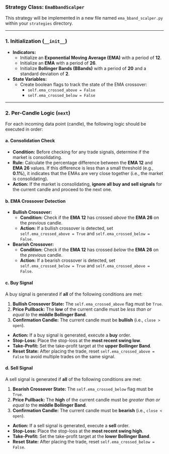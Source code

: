 ### **Strategy Class: `EmaBbandScalper`**

This strategy will be implemented in a new file named `ema_bband_scalper.py` within your `strategies` directory.

-----

### **1. Initialization (`__init__`)**

  * **Indicators:**
      * Initialize an **Exponential Moving Average (EMA)** with a period of **12**.
      * Initialize an **EMA** with a period of **26**.
      * Initialize **Bollinger Bands (BBands)** with a period of **20** and a standard deviation of **2**.
  * **State Variables:**
      * Create boolean flags to track the state of the EMA crossover:
          * `self.ema_crossed_above = False`
          * `self.ema_crossed_below = False`

-----

### **2. Per-Candle Logic (`next`)**

For each incoming data point (candle), the following logic should be executed in order:

#### **a. Consolidation Check**

  * **Condition:** Before checking for any trade signals, determine if the market is consolidating.
  * **Rule:** Calculate the percentage difference between the **EMA 12** and **EMA 26** values. If this difference is less than a small threshold (e.g., **0.1%**), it indicates that the EMAs are very close together (i.e., the market is consolidating).
  * **Action:** If the market is consolidating, **ignore all buy and sell signals** for the current candle and proceed to the next one.

#### **b. EMA Crossover Detection**

  * **Bullish Crossover:**
      * **Condition:** Check if the **EMA 12** has crossed *above* the **EMA 26** on the *previous* candle.
      * **Action:** If a bullish crossover is detected, set `self.ema_crossed_above = True` and `self.ema_crossed_below = False`.
  * **Bearish Crossover:**
      * **Condition:** Check if the **EMA 12** has crossed *below* the **EMA 26** on the *previous* candle.
      * **Action:** If a bearish crossover is detected, set `self.ema_crossed_below = True` and `self.ema_crossed_above = False`.

#### **c. Buy Signal**

A buy signal is generated if **all** of the following conditions are met:

1.  **Bullish Crossover State:** The `self.ema_crossed_above` flag must be `True`.
2.  **Price Pullback:** The **low** of the current candle must be *less than or equal to* the **middle Bollinger Band**.
3.  **Confirmation Candle:** The current candle must be **bullish** (i.e., `close > open`).

<!-- end list -->

  * **Action:** If a buy signal is generated, execute a **buy** order.
  * **Stop-Loss:** Place the stop-loss at the **most recent swing low**.
  * **Take-Profit:** Set the take-profit target at the **upper Bollinger Band**.
  * **Reset State:** After placing the trade, reset `self.ema_crossed_above = False` to avoid multiple trades on the same signal.

#### **d. Sell Signal**

A sell signal is generated if **all** of the following conditions are met:

1.  **Bearish Crossover State:** The `self.ema_crossed_below` flag must be `True`.
2.  **Price Pullback:** The **high** of the current candle must be *greater than or equal to* the **middle Bollinger Band**.
3.  **Confirmation Candle:** The current candle must be **bearish** (i.e., `close < open`).

<!-- end list -->

  * **Action:** If a sell signal is generated, execute a **sell** order.
  * **Stop-Loss:** Place the stop-loss at the **most recent swing high**.
  * **Take-Profit:** Set the take-profit target at the **lower Bollinger Band**.
  * **Reset State:** After placing the trade, reset `self.ema_crossed_below = False`.

